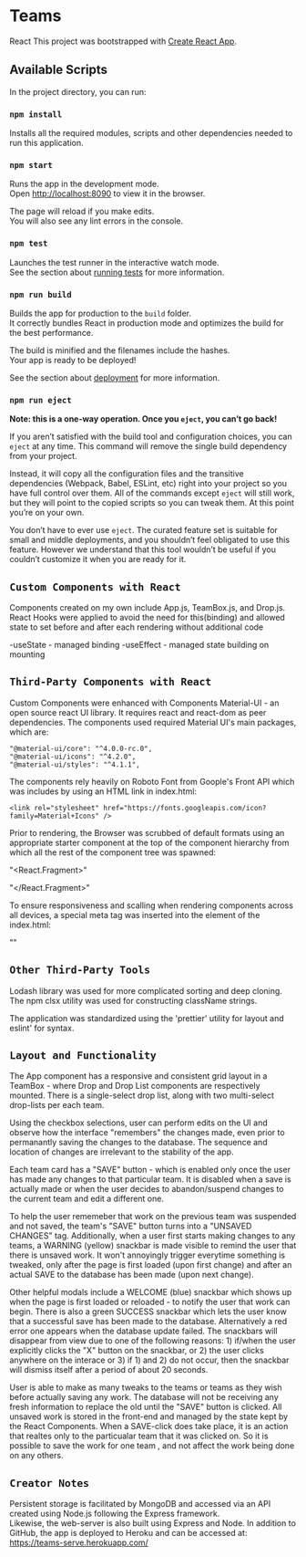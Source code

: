 # Teams
React
This project was bootstrapped with [Create React App](https://github.com/facebook/create-react-app).

## Available Scripts

In the project directory, you can run:

### `npm install`

Installs all the required modules, scripts and other dependencies needed to run this application.<br>

### `npm start`

Runs the app in the development mode.<br>
Open [http://localhost:8090](http://localhost:8090) to view it in the browser.

The page will reload if you make edits.<br>
You will also see any lint errors in the console.


### `npm test`

Launches the test runner in the interactive watch mode.<br>
See the section about [running tests](https://facebook.github.io/create-react-app/docs/running-tests) for more information.

### `npm run build`

Builds the app for production to the `build` folder.<br>
It correctly bundles React in production mode and optimizes the build for the best performance.

The build is minified and the filenames include the hashes.<br>
Your app is ready to be deployed!

See the section about [deployment](https://facebook.github.io/create-react-app/docs/deployment) for more information.

### `npm run eject`

**Note: this is a one-way operation. Once you `eject`, you can’t go back!**

If you aren’t satisfied with the build tool and configuration choices, you can `eject` at any time. This command will remove the single build dependency from your project.

Instead, it will copy all the configuration files and the transitive dependencies (Webpack, Babel, ESLint, etc) right into your project so you have full control over them. All of the commands except `eject` will still work, but they will point to the copied scripts so you can tweak them. At this point you’re on your own.

You don’t have to ever use `eject`. The curated feature set is suitable for small and middle deployments, and you shouldn’t feel obligated to use this feature. However we understand that this tool wouldn’t be useful if you couldn’t customize it when you are ready for it.

## `Custom Components with React`

Components created on my own include App.js, TeamBox.js, and Drop.js. 
React Hooks were applied to avoid the need for this(binding) and allowed state to set before and after each rendering without additional code

-useState  - managed binding
-useEffect - managed state building on mounting

## `Third-Party Components with React`

Custom Components were enhanced with Components Material-UI - an open source react UI library. It requires react and react-dom as peer dependencies. 
The components used required Material UI's main packages, which are:

    "@material-ui/core": "^4.0.0-rc.0",
    "@material-ui/icons": "^4.2.0",
    "@material-ui/styles": "^4.1.1",

The components rely heavily on Roboto Font from Goople's Front API which was includes by using an HTML link in index.html: 

    <link rel="stylesheet" href="https://fonts.googleapis.com/icon?family=Material+Icons" />

Prior to rendering, the Browser was scrubbed of default formats using an appropriate starter component at the top of the component hierarchy from which all the rest of the component tree was spawned:

 "<React.Fragment>"
   <CssBaseline />

 "</React.Fragment>"
      
        
To ensure responsiveness and scalling when rendering components across all devices, a special meta tag was inserted into the <head> element of the index.html: 

  "<meta
      name="viewport"
      content="minimum-scale=1, initial-scale=1, width=device-width, shrink-to-fit=no"
    />"   


## `Other Third-Party Tools`

Lodash library was used for more complicated sorting and deep cloning. The npm clsx utility was used for constructing className strings.

The application was standardized using the 'prettier' utility for layout and eslint' for syntax.

## `Layout and Functionality`

The App component has a responsive and consistent grid layout in a TeamBox - where Drop and Drop List components are respectively mounted. There is a single-select drop list, along with two multi-select drop-lists per each team.  

Using the checkbox selections, user can perform edits on the UI and observe how the interface "remembers" the changes made, even prior to permanantly saving the changes to the database.  The sequence and location of changes are irrelevant to the stability of the app. 

Each team card has a "SAVE" button - which is enabled only once the user has made any changes to that particular team. It is disabled when a save is actually made or when the user decides to abandon/suspend changes to the current team and edit a different one.  

To help the user rememeber that work on the previous team was suspended and not saved, the team's "SAVE" button turns into a "UNSAVED CHANGES" tag. Additionally, when a user first starts making changes to any teams, a WARNING (yellow) snackbar is made visible to remind the user that there is unsaved work.  It won't annoyingly trigger everytime something is tweaked, only after the page is first loaded (upon first change) and after an actual SAVE to the database has been made (upon next change).

Other helpful modals include a WELCOME (blue) snackbar which shows up when the page is first loaded or reloaded - to notify the user that work can begin. There is also a green SUCCESS snackbar which lets the user know that a successful save has been made to the database. Alternatively a red error one appears when the database update failed. The snackbars will disappear from view due to one of the following reasons: 1) if/when the user explicitly clicks the "X" button on the snackbar, or 2) the user clicks anywhere on the interace or 3) if 1) and 2) do not occur, then the snackbar will dismiss itself after a period of about 20 seconds.

User is able to make as many tweaks to the teams or teams as they wish before actually saving any work.  The database will not be receiving any fresh information to replace the old until the "SAVE" button is clicked. All unsaved work is stored in the front-end and managed by the state kept by the React Components. When a SAVE-click does take place, it is an action that realtes only to the particualar team that it was clicked on. So it is possible to save the work for one team , and not affect the work being done on any others. 

## `Creator Notes`

Persistent storage is facilitated by MongoDB and accessed via an API created using Node.js following the Express framework.  
Likewise, the web-server is also built using Express and Node. In addition to GitHub, the app is deployed to Heroku and can be accessed at:
https://teams-serve.herokuapp.com/ 




